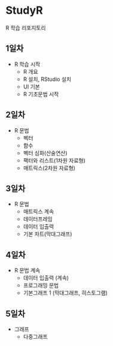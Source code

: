 # StudyR
R 학습 리포지토리

## 1일차
- R 학습 시작
  - R 개요
  - R 설치, RStudio 설치
  - UI 기본
  - R 기초문법 시작

## 2일차
- R 문법
  - 벡터
  - 함수
  - 벡터 심화(산술연산)
  - 팩터와 리스트(1차원 자료형)
  - 매트릭스(2차원 자료형)

## 3일차
- R 문법
  - 매트릭스 계속
  - 데이터프레임
  - 데이터 입출력
  - 기본 차트(막대그래프)

## 4일차
- R 문법 계속
  - 데이터 입출력 (계속)
  - 프로그래밍 문법
  - 기본그래프 1 (막대그래프, 히스토그램)

## 5일차
- 그래프
  - 다중그래프
